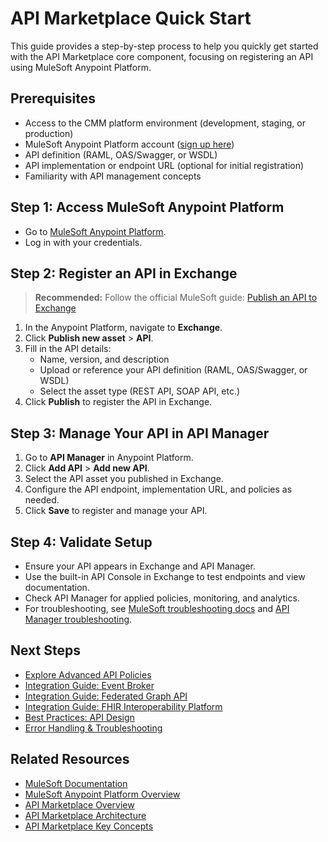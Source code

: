 # API Marketplace Quick Start

This guide provides a step-by-step process to help you quickly get started with the API Marketplace core component, focusing on registering an API using MuleSoft Anypoint Platform.

## Prerequisites
- Access to the CMM platform environment (development, staging, or production)
- MuleSoft Anypoint Platform account ([sign up here](https://anypoint.mulesoft.com/login/))
- API definition (RAML, OAS/Swagger, or WSDL)
- API implementation or endpoint URL (optional for initial registration)
- Familiarity with API management concepts

## Step 1: Access MuleSoft Anypoint Platform
- Go to [MuleSoft Anypoint Platform](https://anypoint.mulesoft.com/).
- Log in with your credentials.

## Step 2: Register an API in Exchange
> **Recommended:** Follow the official MuleSoft guide: [Publish an API to Exchange](https://docs.mulesoft.com/exchange/publish-api-to-exchange)

1. In the Anypoint Platform, navigate to **Exchange**.
2. Click **Publish new asset** > **API**.
3. Fill in the API details:
   - Name, version, and description
   - Upload or reference your API definition (RAML, OAS/Swagger, or WSDL)
   - Select the asset type (REST API, SOAP API, etc.)
4. Click **Publish** to register the API in Exchange.

## Step 3: Manage Your API in API Manager
1. Go to **API Manager** in Anypoint Platform.
2. Click **Add API** > **Add new API**.
3. Select the API asset you published in Exchange.
4. Configure the API endpoint, implementation URL, and policies as needed.
5. Click **Save** to register and manage your API.

## Step 4: Validate Setup
- Ensure your API appears in Exchange and API Manager.
- Use the built-in API Console in Exchange to test endpoints and view documentation.
- Check API Manager for applied policies, monitoring, and analytics.
- For troubleshooting, see [MuleSoft troubleshooting docs](https://docs.mulesoft.com/exchange/troubleshooting-exchange) and [API Manager troubleshooting](https://docs.mulesoft.com/api-manager/troubleshooting-api-manager).


## Next Steps
- [Explore Advanced API Policies](../03-advanced-topics/policies.md)
- [Integration Guide: Event Broker](../../event-broker/01-getting-started/quick-start.md)
- [Integration Guide: Federated Graph API](../../federated-graph-api/01-getting-started/quick-start.md)
- [Integration Guide: FHIR Interoperability Platform](../../fhir-interoperability-platform/01-getting-started/quick-start.md)
- [Best Practices: API Design](../03-advanced-topics/api-design.md)
- [Error Handling & Troubleshooting](../03-advanced-topics/error-handling.md)

## Related Resources
- [MuleSoft Documentation](https://docs.mulesoft.com/)
- [MuleSoft Anypoint Platform Overview](https://www.mulesoft.com/platform/enterprise-integration)
- [API Marketplace Overview](./overview.md)
- [API Marketplace Architecture](./architecture.md)
- [API Marketplace Key Concepts](./key-concepts.md)
